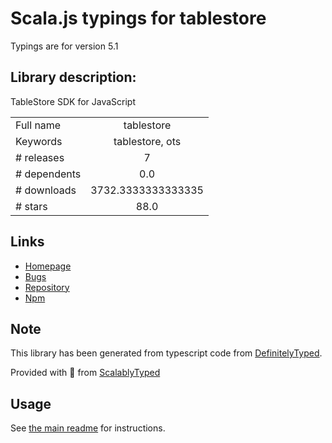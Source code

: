 
# Scala.js typings for tablestore

Typings are for version 5.1

## Library description:
TableStore SDK for JavaScript

|                    |                 |
| ------------------ | :-------------: |
| Full name          | tablestore |
| Keywords           | tablestore, ots |
| # releases         | 7 |
| # dependents       | 0.0 |
| # downloads        | 3732.3333333333335 |
| # stars            | 88.0 |

## Links
- [Homepage](https://github.com/aliyun/aliyun-tablestore-nodejs-sdk#readme)
- [Bugs](https://github.com/aliyun/aliyun-tablestore-nodejs-sdk/issues)
- [Repository](https://github.com/aliyun/aliyun-tablestore-nodejs-sdk)
- [Npm](https://www.npmjs.com/package/tablestore)
    


## Note
This library has been generated from typescript code from [DefinitelyTyped](https://definitelytyped.org).

Provided with :purple_heart: from [ScalablyTyped](https://github.com/oyvindberg/ScalablyTyped)

## Usage
See [the main readme](../../readme.md) for instructions.


